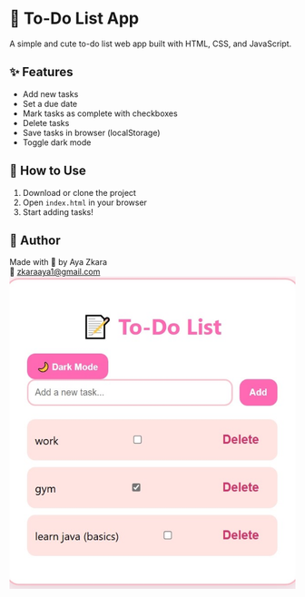 # 📝 To-Do List App

A simple and cute to-do list web app built with HTML, CSS, and JavaScript.

## ✨ Features

- Add new tasks
- Set a due date
- Mark tasks as complete with checkboxes
- Delete tasks
- Save tasks in browser (localStorage)
- Toggle dark mode

## 🚀 How to Use

1. Download or clone the project
2. Open `index.html` in your browser
3. Start adding tasks!

## 🌸 Author

Made with 💖 by Aya Zkara  
📧 zkaraaya1@gmail.com
![To-Do List Screenshot](screenshot.png)
